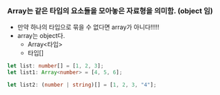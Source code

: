 ### Array는 같은 타입의 요소들을 모아놓은 자료형을 의미함. (object 임)

- 만약 하나의 타입으로 묶을 수 없다면 array가 아니다!!!!!
- array는 object다.
  - Array<타입>
  - 타입[]

```ts
let list: number[] = [1, 2, 3];
let list1: Array<number> = [4, 5, 6];

let list2: (number | string)[] = [1, 2, 3, "4"];
```
